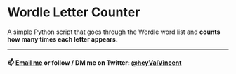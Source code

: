 # Wordle Letter Counter

A simple Python script that goes through the Wordle word list and **counts how many times each letter appears.**

---

#### 📫 [Email me](mailto:workwithvalvincent@gmail.com?subject=Hello) or follow / DM me on Twitter: [@heyValVincent](https://twitter.com/heyValVincent)